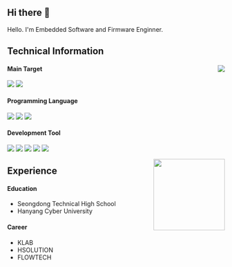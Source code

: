 ## Hi there 👋
Hello. I'm Embedded Software and Firmware Enginner.

## Technical Information 
#### Main Target           <img align='right' src="http://mazassumnida.wtf/api/v2/generate_badge?boj=sees111">
<img src="https://img.shields.io/badge/Embedded-00599C?style=flat-square&logo=Etsy&logoColor=white"/></a> 
<img src="https://img.shields.io/badge/ARM-0091BD?style=flat-square&logo=Arm&logoColor=white"/></a>
#### Programming Language
<img src="https://img.shields.io/badge/C-A8B9CC?style=flat-square&logo=C&logoColor=white"/></a>
<img src="https://img.shields.io/badge/C++-00599C?style=flat-square&logo=c%2B%2B&logoColor=white"/></a>
<img src="https://img.shields.io/badge/Python-3766AB?style=flat-square&logo=Python&logoColor=white"/></a>
#### Development Tool
<img src="https://img.shields.io/badge/STM32CUBEIDE-00599C?style=flat-square&logo=Etsy&logoColor=white"/></a>
<img src="https://img.shields.io/badge/Qt-41CD52?style=flat-square&logo=Qt&logoColor=white"/></a>
<img src="https://img.shields.io/badge/OrCAD-37814A?style=flat-square&logo=Celery&logoColor=white"/></a>
<img src="https://img.shields.io/badge/PADS-224099?style=flat-square&logo=Pandora&logoColor=white"/></a>
<img src="https://img.shields.io/badge/OpenCV-5C3EE8?style=flat-square&logo=OpenCV&logoColor=white"/></a>

<img align='right' src="https://github-readme-stats.vercel.app/api?username=JeHeeYu&show_icons=true&theme=dark" height="165"></a>


## Experience
#### Education
* Seongdong Technical High School
* Hanyang Cyber University
#### Career
* KLAB 
* HSOLUTION
* FLOWTECH

 

